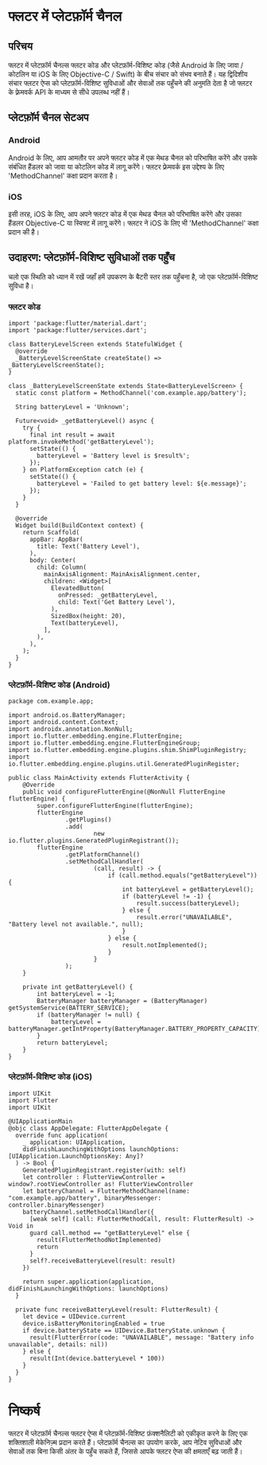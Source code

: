 # फ्लटर में प्लेटफ़ॉर्म चैनल

## परिचय

फ्लटर में प्लेटफ़ॉर्म चैनल्स फ्लटर कोड और प्लेटफ़ॉर्म-विशिष्ट कोड (जैसे Android के लिए जावा / कोटलिन या iOS के लिए Objective-C / Swift) के बीच संचार को संभव बनाते हैं। यह द्विदिशीय संचार फ्लटर ऐप्स को प्लेटफ़ॉर्म-विशिष्ट सुविधाओं और सेवाओं तक पहुँचने की अनुमति देता है जो फ्लटर के फ़्रेमवर्क API के माध्यम से सीधे उपलब्ध नहीं हैं।

## प्लेटफ़ॉर्म चैनल सेटअप

### Android

Android के लिए, आप आमतौर पर अपने फ्लटर कोड में एक मेथड चैनल को परिभाषित करेंगे और उसके संबंधित हैंडलर को जावा या कोटलिन कोड में लागू करेंगे। फ्लटर फ़्रेमवर्क इस उद्देश्य के लिए 'MethodChannel' कक्षा प्रदान करता है।

### iOS

इसी तरह, iOS के लिए, आप अपने फ्लटर कोड में एक मेथड चैनल को परिभाषित करेंगे और उसका हैंडलर Objective-C या स्विफ्ट में लागू करेंगे। फ्लटर ने iOS के लिए भी 'MethodChannel' कक्षा प्रदान की है।

## उदाहरण: प्लेटफ़ॉर्म-विशिष्ट सुविधाओं तक पहुँच

चलो एक स्थिति को ध्यान में रखें जहाँ हमें उपकरण के बैटरी स्तर तक पहुँचना है, जो एक प्लेटफ़ॉर्म-विशिष्ट सुविधा है।

### फ्लटर कोड
```
import 'package:flutter/material.dart';
import 'package:flutter/services.dart';

class BatteryLevelScreen extends StatefulWidget {
  @override
  _BatteryLevelScreenState createState() => _BatteryLevelScreenState();
}

class _BatteryLevelScreenState extends State<BatteryLevelScreen> {
  static const platform = MethodChannel('com.example.app/battery');

  String batteryLevel = 'Unknown';

  Future<void> _getBatteryLevel() async {
    try {
      final int result = await platform.invokeMethod('getBatteryLevel');
      setState(() {
        batteryLevel = 'Battery level is $result%';
      });
    } on PlatformException catch (e) {
      setState(() {
        batteryLevel = 'Failed to get battery level: ${e.message}';
      });
    }
  }

  @override
  Widget build(BuildContext context) {
    return Scaffold(
      appBar: AppBar(
        title: Text('Battery Level'),
      ),
      body: Center(
        child: Column(
          mainAxisAlignment: MainAxisAlignment.center,
          children: <Widget>[
            ElevatedButton(
              onPressed: _getBatteryLevel,
              child: Text('Get Battery Level'),
            ),
            SizedBox(height: 20),
            Text(batteryLevel),
          ],
        ),
      ),
    );
  }
}
```

### प्लेटफ़ॉर्म-विशिष्ट कोड (Android)
```
package com.example.app;

import android.os.BatteryManager;
import android.content.Context;
import androidx.annotation.NonNull;
import io.flutter.embedding.engine.FlutterEngine;
import io.flutter.embedding.engine.FlutterEngineGroup;
import io.flutter.embedding.engine.plugins.shim.ShimPluginRegistry;
import io.flutter.embedding.engine.plugins.util.GeneratedPluginRegister;

public class MainActivity extends FlutterActivity {
    @Override
    public void configureFlutterEngine(@NonNull FlutterEngine flutterEngine) {
        super.configureFlutterEngine(flutterEngine);
        flutterEngine
                .getPlugins()
                .add(
                        new io.flutter.plugins.GeneratedPluginRegistrant());
        flutterEngine
                .getPlatformChannel()
                .setMethodCallHandler(
                        (call, result) -> {
                            if (call.method.equals("getBatteryLevel")) {
                                int batteryLevel = getBatteryLevel();
                                if (batteryLevel != -1) {
                                    result.success(batteryLevel);
                                } else {
                                    result.error("UNAVAILABLE", "Battery level not available.", null);
                                }
                            } else {
                                result.notImplemented();
                            }
                        }
                );
    }

    private int getBatteryLevel() {
        int batteryLevel = -1;
        BatteryManager batteryManager = (BatteryManager) getSystemService(BATTERY_SERVICE);
        if (batteryManager != null) {
            batteryLevel = batteryManager.getIntProperty(BatteryManager.BATTERY_PROPERTY_CAPACITY);
        }
        return batteryLevel;
    }
}

```

### प्लेटफ़ॉर्म-विशिष्ट कोड (iOS)
```
import UIKit
import Flutter
import UIKit

@UIApplicationMain
@objc class AppDelegate: FlutterAppDelegate {
  override func application(
    _ application: UIApplication,
    didFinishLaunchingWithOptions launchOptions: [UIApplication.LaunchOptionsKey: Any]?
  ) -> Bool {
    GeneratedPluginRegistrant.register(with: self)
    let controller : FlutterViewController = window?.rootViewController as! FlutterViewController
    let batteryChannel = FlutterMethodChannel(name: "com.example.app/battery", binaryMessenger: controller.binaryMessenger)
    batteryChannel.setMethodCallHandler({
      [weak self] (call: FlutterMethodCall, result: FlutterResult) -> Void in
      guard call.method == "getBatteryLevel" else {
        result(FlutterMethodNotImplemented)
        return
      }
      self?.receiveBatteryLevel(result: result)
    })

    return super.application(application, didFinishLaunchingWithOptions: launchOptions)
  }
  
  private func receiveBatteryLevel(result: FlutterResult) {
    let device = UIDevice.current
    device.isBatteryMonitoringEnabled = true
    if device.batteryState == UIDevice.BatteryState.unknown {
      result(FlutterError(code: "UNAVAILABLE", message: "Battery info unavailable", details: nil))
    } else {
      result(Int(device.batteryLevel * 100))
    }
  }
}
```
# निष्कर्ष
फ्लटर में प्लेटफ़ॉर्म चैनल्स फ्लटर ऐप्स में प्लेटफ़ॉर्म-विशिष्ट फ़ंक्शनैलिटी को एकीकृत करने के लिए एक शक्तिशाली मेकेनिज़्म प्रदान करते हैं। प्लेटफ़ॉर्म चैनल्स का उपयोग करके, आप नेटिव सुविधाओं और सेवाओं तक बिना किसी अंतर के पहुँच सकते हैं, जिससे आपके फ्लटर ऐप्स की क्षमताएँ बढ़ जाती हैं।


